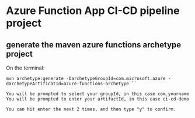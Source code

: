 # Azure Function App CI-CD pipeline project

## generate the maven azure functions archetype project
On the terminal:
```
mvn archetype:generate -DarchetypeGroupId=com.microsoft.azure -darchetypeArtificatId=azure-functions-archetype```

You will be prompted to select your groupId, in this case com.yourname
You will be prompted to enter your artifactId, in this case ci-cd-demo

You can hit enter the next 2 times, and then type "y" to confirm.
